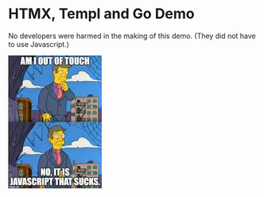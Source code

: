 # HTMX, Templ and Go Demo

No developers were harmed in the making of this demo. (They did not have to use Javascript.)

![JS Sucks](assets/js.jpeg)
